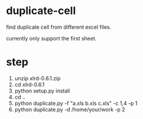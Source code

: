duplicate-cell
==============

find duplicate cell from different excel files.

currently only support the first sheet.

step
==============

1. unzip xlrd-0.6.1.zip
2. cd xlrd-0.6.1
3. python setup.py install
4. cd ..
5. python duplicate.py -f "a.xls b.xls c.xls" -c 1,4 -p 1
6. python duplicate.py -d /home/your/work -p 2